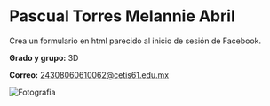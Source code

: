# Pascual Torres Melannie Abril
Crea un formulario en html parecido al inicio de sesión de Facebook.

**Grado  y grupo:** 3D

**Correo:** 24308060610062@cetis61.edu.mx

![Fotografia](https://github.com/user-attachments/assets/ee005c14-50b3-445b-ac2d-101f1b1ae827)


